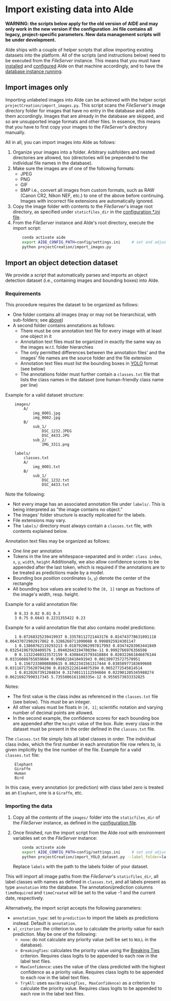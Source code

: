 # Import existing data into AIde

**WARNING: the scripts below apply for the old version of AIDE and may only work in the new version if the configuration .ini file contains all legacy, project-specific parameters. New data management scripts will be under development.**


AIde ships with a couple of helper scripts that allow importing existing datasets into the platform. All of the scripts (and instructions below) need to be executed from the _FileServer_ instance. This means that you must have [installed](install.md) and [configured](configure_settings.md) AIde on that machine accordingly, and to have the [database instance running](setup_db.md).


## Import images only

Importing unlabeled images into AIde can be achieved with the helper script `projectCreation/import_images.py`.
This script scans the _FileServer_'s image directory folder for images that have no entry in the database and adds them accordingly. Images that are already in the database are skipped, and so are unsupported image formats and other files.
In essence, this means that you have to first copy your images to the _FileServer_'s directory manually.

All in all, you can import images into AIde as follows:
1. Organize your images into a folder. Arbitrary subfolders and nested directories are allowed, too (directories will be prepended to the individual file names in the database).
2. Make sure the images are of one of the following formats:
    * JPEG
    * PNG
    * GIF
    * BMP
    i.e., convert all images from custom formats, such as RAW (Canon CR2, Nikon NEF, etc.) to one of the above before continuing. Images with incorrect file extensions are automatically ignored.
3. Copy the image folder with contents to the _FileServer_'s image root directory, as specified under `staticfiles_dir` in the [configuration *.ini file](configure_settings.md).
4. From the _FileServer_ instance and AIde's root directory, execute the import script:
    ```bash
        conda activate aide
        export AIDE_CONFIG_PATH=config/settings.ini     # set and adjust environment variable if not already done
        python projectCreation/import_images.py
    ```


## Import an object detection dataset

We provide a script that automatically parses and imports an object detection dataset (i.e., containing images and bounding boxes) into AIde.

### Requirements
This procedure requires the dataset to be organized as follows:

* One folder contains all images (may or may not be hierarchical, with sub-folders; see [above](#import-images-only))
* A second folder contains annotations as follows:
    - There must be one annotation text file for every image with at least one object in it
    - Annotation text files must be organized in exactly the same way as the images w.r.t. folder hierarchies
    - The only permitted differences between the annotation files' and the images' file names are the source folder and the file extension
    - Annotation text files must list the bounding boxes in [YOLO](https://www.cv-foundation.org/openaccess/content_cvpr_2016/papers/Redmon_You_Only_Look_CVPR_2016_paper.pdf) format (see below)
    - The annotations folder must further contain a `classes.txt` file that lists the class names in the dataset (one human-friendly class name per line)


Example for a valid dataset structure:
```
    images/
        A/
            img_0001.jpg
            img_0002.jpg
        B/
            sub_1/
                DSC_1232.JPEG
                DSC_4433.JPG
            sub_2/
                IMG_3311.png

    labels/
        classes.txt
        A/
            img_0001.txt
        B/
            sub_1/
                DSC_1232.txt
                DSC_4433.txt
```

Note the following:
* Not every image has an associated annotation file under `labels/`. This is being interpreted as "the image contains no object."
* The images' folder structure is exactly replicated for the labels.
* File extensions may vary.
* The `labels/` directory must always contain a `classes.txt` file, with contents explained below.


Annotation text files may be organized as follows:
* One line per annotation
* Tokens in the line are whitespace-separated and in order: `class index`, `x`, `y`, `width`, `height`
  Additionally, we also allow confidence scores to be appended after the last token, which is required if the annotations are to be treated as predictions made by a model.
* Bounding box _position_ coordinates (`x`, `y`) denote the center of the rectangle
* All bounding box values are scaled to the `[0, 1]` range as fractions of the image's width, resp. height.

Example for a valid annotation file:
```
    0 0.33 0.02 0.01 0.3
    3 0.75 0.6643 0.2231355422 0.23
```

Example for a valid annotation file that also contains model predictions:
```
    1 0.07268325239419937 0.33578112721443176 0.024743778631091118 0.06437072902917862 0.3286268711090088 0.9998925924301147
    1 0.13860762119293213 0.018792062997817993 0.03474283963441849 0.032541967928409576 1.0940264319470039e-11 0.9992766976356506
    0 0.11322460323572159 0.43084415793418884 0.020322661846876144 0.03316088765859604 0.9980218410491943 0.001389735727570951
    1 0.15672338008880615 0.8822341561317444 0.03858977183699608 0.031167175620794296 0.010252226144075394 0.9652772545814514
    1 0.8120267391204834 0.31740111112594604 0.022901205345988274 0.06216927990317345 5.7355006161108335e-12 0.9556573033332825
```

Notes:
* The first value is the class index as referenced in the `classes.txt` file (see below). This _must_ be an integer.
* All other values must be floats in `[0, 1]`; scientific notation and varying number of decimal points are allowed.
* In the second example, the confidence scores for each bounding box are appended after the `height` value of the box. Rule: every class in the dataset must be present in the order defined in the `classes.txt` file.


The `classes.txt` file simply lists all label classes in order. The individual class index, which the first number in each annotation file row refers to, is given implicitly by the line number of the file.
Example for a valid `classes.txt` file:
```
    Elephant
    Giraffe
    Human
    Bird
```
In this case, every annotation (or prediction) with class label zero is treated as an `Elephant`, one is a `Giraffe`, etc.



### Importing the data

1. Copy all the _contents_ of the `images/` folder into the `staticfiles_dir` of the _FileServer_ instance, as defined in the [configuration file](configure_settings.md).

2. Once finished, run the import script from the AIde root with environment variables set on the _FileServer_ instance:
    ```bash
        conda activate aide
        export AIDE_CONFIG_PATH=config/settings.ini     # set and adjust environment variable if not already done
        python projectCreation/import_YOLO_dataset.py --label_folder=labels
    ```
    Replace `labels` with the path to the labels folder of your dataset.

This will import all image paths from the _FileServer_'s `staticfiles_dir`, all label classes with names as defined in `classes.txt`, and all labels present as type `annotation` into the database. The annotation/prediction columns `timeRequired` and `timeCreated` will be set to the value -1 and the current date, respectively.

Alternatively, the import script accepts the following parameters:
* `annotation_type`: set to `prediction` to import the labels as predictions instead. Default is `annotation`.
* `al_criterion`: the criterion to use to calculate the priority value for each prediction. May be one of the following:
    - `none`: do not calculate any priority value (will be set to `NULL` in the database).
    - `BreakingTies`: calculates the priority value using the [Breaking Ties](http://www.jmlr.org/papers/volume6/luo05a/luo05a.pdf) criterion. Requires class logits to be appended to each row in the label text files.
    - `MaxConfidence`: uses the value of the class predicted with the highest confidence as a priority value. Requires class logits to be appended to each row in the label text files.
    - `TryAll`: uses `max(BreakingTies, MaxConfidence)` as a criterion to calculate the priority value. Requires class logits to be appended to each row in the label text files.